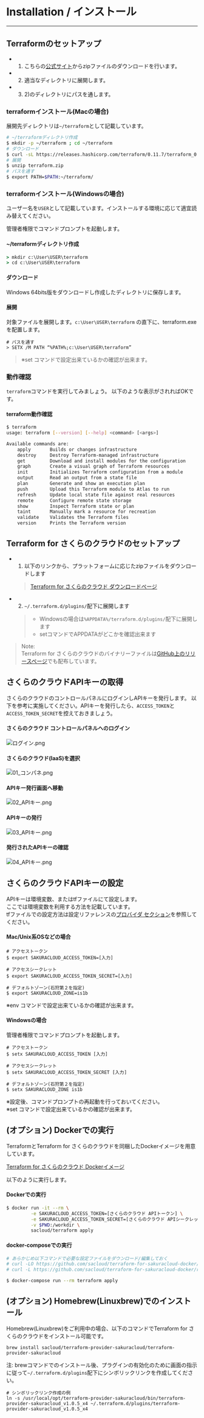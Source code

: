 # Installation / インストール

---

## Terraformのセットアップ

- 1) こちらの[公式サイト](https://www.terraform.io/downloads.html)からzipファイルのダウンロードを行います。
- 2) 適当なディレクトリに展開します。
- 3) 2)のディレクトリにパスを通します。


### terraformインストール(Macの場合)

展開先ディレクトリは`~/terraform`として記載しています。

```bash
# ~/terraformディレクトリ作成
$ mkdir -p ~/terraform ; cd ~/terraform
# ダウンロード
$ curl -sL https://releases.hashicorp.com/terraform/0.11.7/terraform_0.11.7_darwin_amd64.zip > terraform.zip
# 展開
$ unzip terraform.zip
# パスを通す
$ export PATH=$PATH:~/terraform/

```

### terraformインストール(Windowsの場合)

ユーザー名を`USER`として記載しています。インストールする環境に応じて適宜読み替えてください。

管理者権限でコマンドプロンプトを起動します。

#### ~/terraformディレクトリ作成

```cmd
> mkdir c:\User\USER\terraform
> cd c:\User\USER\terraform
```

#### ダウンロード

Windows 64bits版をダウンロードし作成したディレクトリに保存します。

#### 展開

対象ファイルを展開します。`c:\User\USER\terraform` の直下に、terraform.exe を配置します。  

```
# パスを通す
> SETX /M PATH “%PATH%;c:\User\USER\terraform”
```

> ※set コマンドで設定出来ているかの確認が出来ます。

### 動作確認

`terraform`コマンドを実行してみましょう。
以下のような表示がされればOKです。

#### terraform動作確認 

```bash
$ terraform
usage: terraform [--version] [--help] <command> [<args>]

Available commands are:
    apply       Builds or changes infrastructure
    destroy     Destroy Terraform-managed infrastructure
    get         Download and install modules for the configuration
    graph       Create a visual graph of Terraform resources
    init        Initializes Terraform configuration from a module
    output      Read an output from a state file
    plan        Generate and show an execution plan
    push        Upload this Terraform module to Atlas to run
    refresh     Update local state file against real resources
    remote      Configure remote state storage
    show        Inspect Terraform state or plan
    taint       Manually mark a resource for recreation
    validate    Validates the Terraform files
    version     Prints the Terraform version
```

## Terraform for さくらのクラウドのセットアップ

- 1) 以下のリンクから、プラットフォームに応じたzipファイルをダウンロードします
  > [Terraform for さくらのクラウド ダウンロードページ](http://releases.usacloud.jp/terraform/)
- 2) `~/.terraform.d/plugins/`配下に展開します  
  > - Windowsの場合は`%APPDATA%/terraform.d/plugins/`配下に展開します  
  > - setコマンドでAPPDATAがどこかを確認出来ます
     

> Note:  
Terraform for さくらのクラウドのバイナリーファイルは[GitHub上のリリースページ](https://github.com/sacloud/terraform-provider-sakuracloud/releases/latest)でも配布しています。

## さくらのクラウドAPIキーの取得

さくらのクラウドのコントロールパネルにログインしAPIキーを発行します。
以下を参考に実施してください。APIキーを発行したら、`ACCESS_TOKEN`と`ACCESS_TOKEN_SECRET`を控えておきましょう。

#### さくらのクラウド コントロールパネルへのログイン

![ログイン.png](images/login.png "ログイン.png")

#### さくらのクラウド(IaaS)を選択

![01_コンパネ.png](images/apikey01.png "01_コンパネ.png")

#### APIキー発行画面へ移動

![02_APIキー.png](images/apikey02.png "02_APIキー.png")

#### APIキーの発行

![03_APIキー.png](images/apikey03.png "03_APIキー.png")

#### 発行されたAPIキーの確認

![04_APIキー.png](images/apikey04.png "04_APIキー.png")

## さくらのクラウドAPIキーの設定

APIキーは環境変数、またはtfファイルにて設定します。  
ここでは環境変数を利用する方法を記載しています。  
tfファイルでの設定方法は設定リファレンスの[プロバイダ セクション](http://sacloud.github.io/terraform-provider-sakuracloud/configuration/provider/)を参照してください。

#### Mac/Unix系OSなどの場合

```
# アクセストークン
$ export SAKURACLOUD_ACCESS_TOKEN=[入力]

# アクセスシークレット
$ export SAKURACLOUD_ACCESS_TOKEN_SECRET=[入力]

# デフォルトゾーン(石狩第２を指定)
$ export SAKURACLOUD_ZONE=is1b  
```
※env コマンドで設定出来ているかの確認が出来ます。

#### Windowsの場合

管理者権限でコマンドプロンプトを起動します。

```
# アクセストークン
$ setx SAKURACLOUD_ACCESS_TOKEN [入力]

# アクセスシークレット
$ setx SAKURACLOUD_ACCESS_TOKEN_SECRET [入力]

# デフォルトゾーン(石狩第２を指定)
$ setx SAKURACLOUD_ZONE is1b  
```

※設定後、コマンドプロンプトの再起動を行っておいてください。  
※set コマンドで設定出来ているかの確認が出来ます。

## (オプション) Dockerでの実行

TerraformとTerraform for さくらのクラウドを同梱したDockerイメージを用意しています。

[Terraform for さくらのクラウド Dockerイメージ](https://hub.docker.com/r/sacloud/terraform/)

以下のように実行します。

#### Dockerでの実行
```bash
$ docker run -it --rm \
         -e SAKURACLOUD_ACCESS_TOKEN=[さくらのクラウド APIトークン] \
         -e SAKURACLOUD_ACCESS_TOKEN_SECRET=[さくらのクラウド APIシークレット] \
         -v $PWD:/workdir \
         sacloud/terraform apply
```

#### docker-composeでの実行
```bash
# あらかじめ以下コマンドで必要な設定ファイルをダウンロード/編集しておく
# curl -LO https://github.com/sacloud/terraform-for-sakuracloud-docker/raw/master/docker-compose.yml
# curl -L https://github.com/sacloud/terraform-for-sakuracloud-docker/raw/master/env-sample > .env

$ docker-compose run --rm terraform apply
```

## (オプション) Homebrew(Linuxbrew)でのインストール		
  		  
Homebrew(Linuxbrew)をご利用中の場合、以下のコマンドでTerraform for さくらのクラウドをインストール可能です。		
		
    brew install sacloud/terraform-provider-sakuracloud/terraform-provider-sakuracloud		
		
注: brewコマンドでのインストール後、プラグインの有効化のために画面の指示に従って`~/.terraform.d/plugins`配下にシンボリックリンクを作成してください。		
	
	# シンボリックリンク作成の例	
	ln -s /usr/local/opt/terraform-provider-sakuracloud/bin/terraform-provider-sakuracloud_v1.0.5_x4 ~/.terraform.d/plugins/terraform-provider-sakuracloud_v1.0.5_x4
    
